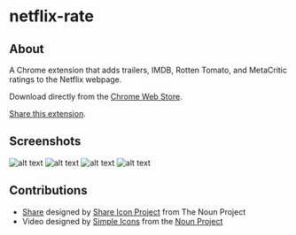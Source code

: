 netflix-rate
================

About
--------
A Chrome extension that adds trailers, IMDB, Rotten Tomato, and MetaCritic ratings to the Netflix webpage.

Download directly from the <a href="https://chrome.google.com/webstore/detail/netflix-rate/cofjbfnpecflopfknbpnhhpnegbflfph?hl=en" target="_blank">Chrome Web Store</a>.

<a href="http://netflix.burtonthird.com" target="_blank">Share this extension</a>.

Screenshots
--------

![alt text](http://netflix.burtonthird.com/static/img/screenshots/dvd-movie.png "dvd movie")
![alt text](http://netflix.burtonthird.com/static/img/screenshots/wi-popup.png "wi popup")
![alt text](http://netflix.burtonthird.com/static/img/screenshots/dvd-popup.png "dvd popup")
![alt text](http://netflix.burtonthird.com/static/img/screenshots/dvd-search.png "dvd search")

Contributions
--------
+ <a href="http://thenounproject.com/noun/share/#icon-No3893" target="_blank">Share</a> designed by <a href="http://thenounproject.com/planemad" target="_blank">Share Icon Project</a> from The Noun Project
+ Video designed by <a href="http://www.thenounproject.com/SimpleIcons">Simple Icons</a> from the <a href="http://www.thenounproject.com">Noun Project</a>
